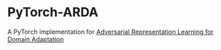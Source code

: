 # PyTorch-ARDA
A PyTorch implementation for [Adversarial Representation Learning for Domain Adaptation](https://arxiv.org/abs/1707.01217)
